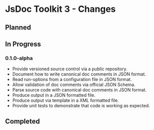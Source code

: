 JsDoc Toolkit 3 - Changes
====

Planned
----

In Progress
----

### 0.1.0-alpha

 * Provide versioned source control via a public repository.
 * Document how to write canonical doc comments in JSON format.
 * Read run-options from a configuration file in JSON format.
 * Allow validation of doc comments via official JSON Schema.
 * Parse source code with canonical doc comments in JSON format.
 * Produce output in a JSON formatted file.
 * Produce output via template in a XML formatted file.
 * Provide unit tests to demonstrate that code is working as expected.

Completed
----